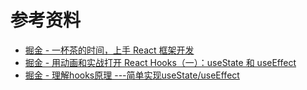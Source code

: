 # 参考资料

* [掘金 - 一杯茶的时间，上手 React 框架开发](https://juejin.cn/post/6844904020809629710)
* [掘金 - 用动画和实战打开 React Hooks（一）：useState 和 useEffect](https://juejin.cn/post/6844904127110053895)
* [掘金 - 理解hooks原理 ---简单实现useState/useEffect](https://juejin.cn/post/7064134489533841439)